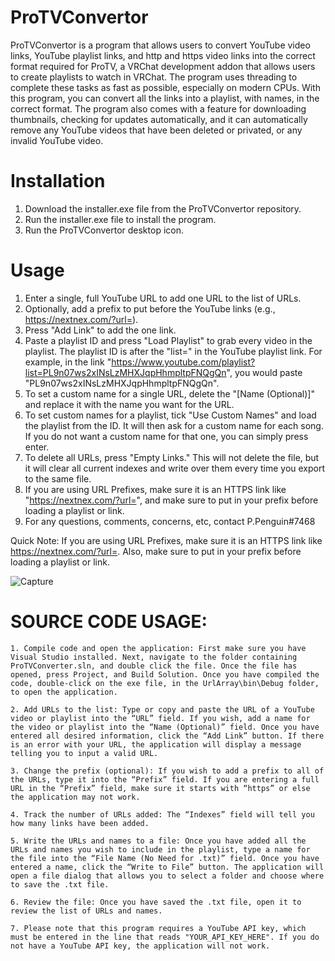 # ProTVConvertor

ProTVConvertor is a program that allows users to convert YouTube video links, YouTube playlist links, and http and https video links into the correct format required for ProTV, a VRChat development addon that allows users to create playlists to watch in VRChat. The program uses threading to complete these tasks as fast as possible, especially on modern CPUs. With this program, you can convert all the links into a playlist, with names, in the correct format. The program also comes with a feature for downloading thumbnails, checking for updates automatically, and it can automatically remove any YouTube videos that have been deleted or privated, or any invalid YouTube video.

# Installation

1. Download the installer.exe file from the ProTVConvertor repository.
2. Run the installer.exe file to install the program.
3. Run the ProTVConvertor desktop icon.

# Usage

1. Enter a single, full YouTube URL to add one URL to the list of URLs.
2. Optionally, add a prefix to put before the YouTube links (e.g., https://nextnex.com/?url=).
3. Press "Add Link" to add the one link.
4. Paste a playlist ID and press "Load Playlist" to grab every video in the playlist. The playlist ID is after the "list=" in the YouTube playlist link. For example, in the link "https://www.youtube.com/playlist?list=PL9n07ws2xINsLzMHXJqpHhmpltpFNQgQn", you would paste "PL9n07ws2xINsLzMHXJqpHhmpltpFNQgQn".
5. To set a custom name for a single URL, delete the "[Name (Optional)]" and replace it with the name you want for the URL.
6. To set custom names for a playlist, tick "Use Custom Names" and load the playlist from the ID. It will then ask for a custom name for each song. If you do not want a custom name for that one, you can simply press enter.
7. To delete all URLs, press "Empty Links." This will not delete the file, but it will clear all current indexes and write over them every time you export to the same file.
8. If you are using URL Prefixes, make sure it is an HTTPS link like "https://nextnex.com/?url=", and make sure to put in your prefix before loading a playlist or link.
9. For any questions, comments, concerns, etc, contact P.Penguin#7468

Quick Note: If you are using URL Prefixes, make sure it is an HTTPS link like https://nextnex.com/?url=. Also, make sure to put in your prefix before loading a playlist or link.

![Capture](https://user-images.githubusercontent.com/114284668/231539397-33625ca8-50d0-43b6-90b6-d9dacbd23e32.PNG)

# SOURCE CODE USAGE:

	1. Compile code and open the application: First make sure you have Visual Studio installed. Next, navigate to the folder containing ProTVConverter.sln, and double click the file. Once the file has opened, press Project, and Build Solution. Once you have compiled the code, double-click on the exe file, in the UrlArray\bin\Debug folder, to open the application.
	
	2. Add URLs to the list: Type or copy and paste the URL of a YouTube video or playlist into the “URL” field. If you wish, add a name for the video or playlist into the “Name (Optional)” field. Once you have entered all desired information, click the “Add Link” button. If there is an error with your URL, the application will display a message telling you to input a valid URL.

	3. Change the prefix (optional): If you wish to add a prefix to all of the URLs, type it into the “Prefix” field. If you are entering a full URL in the “Prefix” field, make sure it starts with “https” or else the application may not work.

	4. Track the number of URLs added: The “Indexes” field will tell you how many links have been added.

	5. Write the URLs and names to a file: Once you have added all the URLs and names you wish to include in the playlist, type a name for the file into the “File Name (No Need for .txt)” field. Once you have entered a name, click the “Write to File” button. The application will open a file dialog that allows you to select a folder and choose where to save the .txt file.

	6. Review the file: Once you have saved the .txt file, open it to review the list of URLs and names.

	7. Please note that this program requires a YouTube API key, which must be entered in the line that reads "YOUR_API_KEY_HERE". If you do not have a YouTube API key, the application will not work.
